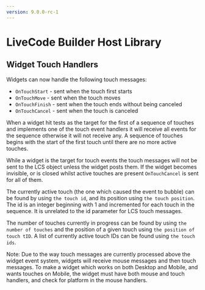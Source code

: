 ```yaml
---
version: 9.0.0-rc-1
---
```

# LiveCode Builder Host Library

## Widget Touch Handlers

Widgets can now handle the following touch messages:

- `OnTouchStart` - sent when the touch first starts
- `OnTouchMove` - sent when the touch moves
- `OnTouchFinish` - sent when the touch ends without being canceled
- `OnTouchCancel` - sent when the touch is canceled

When a widget hit tests as the target for the first of a sequence of
touches and implements one of the touch event handlers it will receive all
events for the sequence otherwise it will not receive any. A sequence of
touches begins with the start of the first touch until there are no more
active touches.

While a widget is the target for touch events the touch messages will not
be sent to the LCS object unless the widget posts them. If the widget
becomes invisible, or is closed whilst active touches are present
`OnTouchCancel` is sent for all of them.

The currently active touch (the one which caused the event to
bubble) can be found by using `the touch id`, and its
position using `the touch position`. The id is an integer beginning with
1 and incremented for each touch in the sequence. It is unrelated to the
id parameter for LCS touch messages.

The number of touches currently in progress can be found by using
`the number of touches` and the position of a given touch using
`the position of touch tID`. A list of currently active touch IDs can
be found using `the touch ids`.

Note: Due to the way touch messages are currently processed above
the widget event system, widgets will receive mouse messages and
then touch messages. To make a widget which works on both Desktop
and Mobile, and wants touches on Mobile, the widget must have both
mouse and touch handlers, and check for platform in the mouse handlers.
